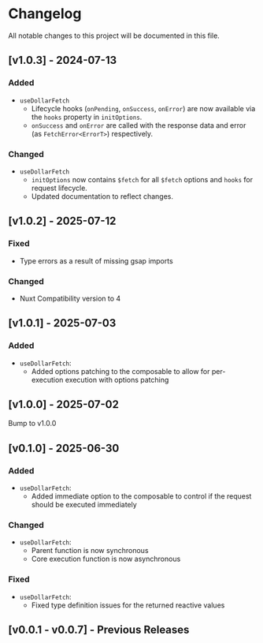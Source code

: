 # Changelog

All notable changes to this project will be documented in this file.

## [v1.0.3] - 2024-07-13

### Added
- `useDollarFetch`
  - Lifecycle hooks (`onPending`, `onSuccess`, `onError`) are now available via the `hooks` property in `initOptions`.
  - `onSuccess` and `onError` are called with the response data and error (as `FetchError<ErrorT>`) respectively.

### Changed
- `useDollarFetch`
  - `initOptions` now contains `$fetch` for all `$fetch` options and `hooks` for request lifecycle.
  - Updated documentation to reflect changes.

## [v1.0.2] - 2025-07-12

### Fixed
- Type errors as a result of missing gsap imports

### Changed
- Nuxt Compatibility version to 4


## [v1.0.1] - 2025-07-03

### Added
- `useDollarFetch`: 
  - Added options patching to the composable to allow for per-execution execution with options patching

## [v1.0.0] - 2025-07-02

Bump to v1.0.0

## [v0.1.0] - 2025-06-30

### Added
- `useDollarFetch`: 
  - Added immediate option to the composable to control if the request should be executed immediately

### Changed
- `useDollarFetch`: 
  - Parent function is now synchronous
  - Core execution function is now asynchronous

### Fixed
- `useDollarFetch`: 
  - Fixed type definition issues for the returned reactive values

## [v0.0.1 - v0.0.7] - Previous Releases
